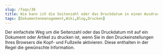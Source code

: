 ```yaml
---
slug: /faqs/38
title: Wie kann ich die Seitenzahl oder das Druckdatum in einen Ausdruck mitaufnehmen
tags: [Dokumentenmanagement,Wiki,Blog,Drucken]
---
```

Der einfachste Weg um die Seitenzahl oder das Druckdatum mit auf ein Dokument oder Artikel zu drucken ist, wenn Sie in den Druckeinstellungen Ihres Browsers die Kopf- und Fußzeile aktivieren. Diese enthalten in der Regel die gewünschte Information. 
